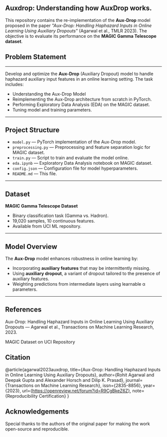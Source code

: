 ## Auxdrop: Understanding how AuxDrop works.

This repository contains the re-implementation of the **Aux-Drop** model proposed in the paper *"Aux-Drop: Handling Haphazard Inputs in Online Learning Using Auxiliary Dropouts"* (Agarwal et al., TMLR 2023). The objective is to evaluate its performance on the **MAGIC Gamma Telescope dataset**.
## Problem Statement

---
Develop and optimize the **Aux-Drop** (Auxiliary Dropout) model to handle haphazard auxiliary input features in an online learning setting. The task includes:

- Understanding the Aux-Drop Model
- Reimplementing the Aux-Drop architecture from scratch in PyTorch.
- Performing Exploratory Data Analysis (EDA) on the MAGIC dataset.
- Tuning model and training parameters.

---


## Project Structure

- `model.py` — PyTorch implementation of the Aux-Drop model.
- `preprocessing.py` — Preprocessing and feature separation logic for MAGIC dataset.
- `train.py` — Script to train and evaluate the model online.
- `eda.ipynb` — Exploratory Data Analysis notebook on MAGIC dataset.
- `config.json` — Configuration file for model hyperparameters.
- `README.md` — This file.

---

## Dataset

**MAGIC Gamma Telescope Dataset**  
- Binary classification task (Gamma vs. Hadron).
- 19,020 samples, 10 continuous features.
- Available from UCI ML repository.

---

## Model Overview

The **Aux-Drop** model enhances robustness in online learning by:
- Incorporating **auxiliary features** that may be intermittently missing.
- Using **auxiliary dropout**, a variant of dropout tailored to the presence of auxiliary features.
- Weighting predictions from intermediate layers using learnable α parameters.

---
## References
Aux-Drop: Handling Haphazard Inputs in Online Learning Using Auxiliary Dropouts — Agarwal et al., Transactions on Machine Learning Research, 2023.

MAGIC Dataset on UCI Repository

## Citation
@article{agarwal2023auxdrop,
  title={Aux-Drop: Handling Haphazard Inputs in Online Learning Using Auxiliary Dropouts},
  author={Rohit Agarwal and Deepak Gupta and Alexander Horsch and Dilip K. Prasad},
  journal={Transactions on Machine Learning Research},
  issn={2835-8856},
  year={2023},
  url={https://openreview.net/forum?id=R9CgBkeZ6Z},
  note={Reproducibility Certification}
}

## Acknowledgements
Special thanks to the authors of the original paper for making the work open-source and reproducible.

